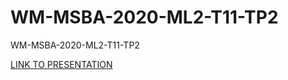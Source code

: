 # WM-MSBA-2020-ML2-T11-TP2
WM-MSBA-2020-ML2-T11-TP2

[LINK TO PRESENTATION](https://drive.google.com/file/d/1RAs2u79Sh_OIaneJZ8kocWQXM7pSkNzA/view?usp=sharing)
